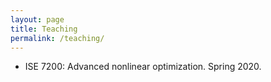 ```yaml
---
layout: page
title: Teaching
permalink: /teaching/
---
```



- ISE 7200: Advanced nonlinear optimization. Spring 2020. 


